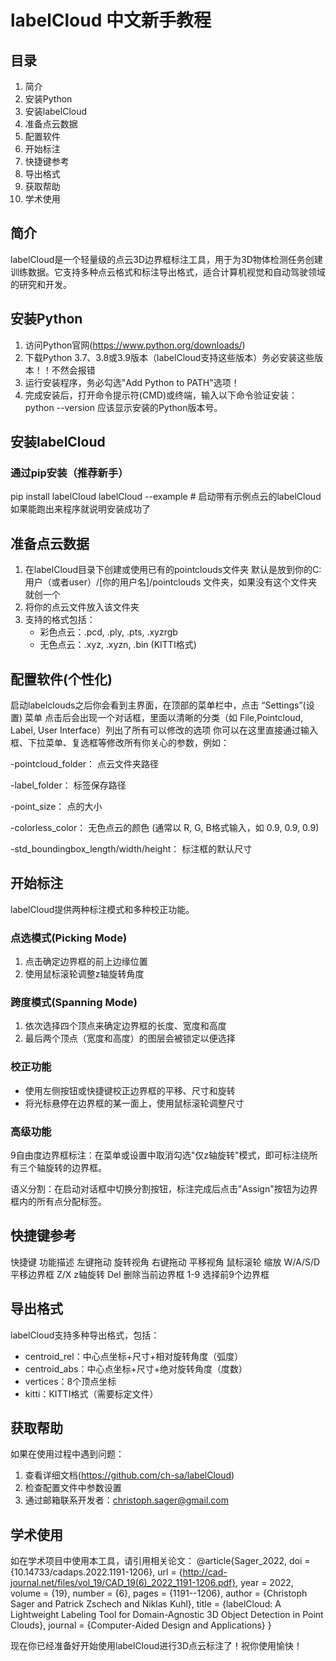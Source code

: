 # labelCloud 中文新手教程

## 目录
1. 简介
2. 安装Python
3. 安装labelCloud
4. 准备点云数据
5. 配置软件
6. 开始标注
7. 快捷键参考
8. 导出格式
9. 获取帮助
10. 学术使用

## 简介
labelCloud是一个轻量级的点云3D边界框标注工具，用于为3D物体检测任务创建训练数据。它支持多种点云格式和标注导出格式，适合计算机视觉和自动驾驶领域的研究和开发。

## 安装Python
1. 访问Python官网(https://www.python.org/downloads/)
2. 下载Python 3.7、3.8或3.9版本（labelCloud支持这些版本）务必安装这些版本！！不然会报错
3. 运行安装程序，务必勾选"Add Python to PATH"选项！
4. 完成安装后，打开命令提示符(CMD)或终端，输入以下命令验证安装：
   python --version
   应该显示安装的Python版本号。

## 安装labelCloud
### 通过pip安装（推荐新手）
pip install labelCloud
labelCloud --example  # 启动带有示例点云的labelCloud 如果能跑出来程序就说明安装成功了



## 准备点云数据
1. 在labelCloud目录下创建或使用已有的pointclouds文件夹 默认是放到你的C: 用户（或者user）/[你的用户名]/pointclouds 文件夹，如果没有这个文件夹就创一个
2. 将你的点云文件放入该文件夹
3. 支持的格式包括：
   - 彩色点云：.pcd, .ply, .pts, .xyzrgb
   - 无色点云：.xyz, .xyzn, .bin (KITTI格式)

## 配置软件(个性化)
启动labelclouds之后你会看到主界面，在顶部的菜单栏中，点击 ​​“Settings”​​ (设置) 菜单
点击后会出现一个对话框，里面以清晰的分类（如 ​File, ​Pointcloud, ​Label, ​User Interface）列出了所有可以修改的选项
你可以在这里直接通过输入框、下拉菜单、复选框等修改所有你关心的参数，例如：

-​pointcloud_folder​： 点云文件夹路径

-​label_folder​： 标签保存路径

-​point_size​： 点的大小

-​colorless_color​： 无色点云的颜色 (通常以 R, G, B格式输入，如 0.9, 0.9, 0.9)

-​std_boundingbox_length/width/height​： 标注框的默认尺寸

## 开始标注
labelCloud提供两种标注模式和多种校正功能。

### 点选模式(Picking Mode)
1. 点击确定边界框的前上边缘位置
2. 使用鼠标滚轮调整z轴旋转角度

### 跨度模式(Spanning Mode)
1. 依次选择四个顶点来确定边界框的长度、宽度和高度
2. 最后两个顶点（宽度和高度）的图层会被锁定以便选择

### 校正功能
- 使用左侧按钮或快捷键校正边界框的平移、尺寸和旋转
- 将光标悬停在边界框的某一面上，使用鼠标滚轮调整尺寸

### 高级功能
9自由度边界框标注：在菜单或设置中取消勾选"仅z轴旋转"模式，即可标注绕所有三个轴旋转的边界框。

语义分割：在启动对话框中切换分割按钮，标注完成后点击"Assign"按钮为边界框内的所有点分配标签。

## 快捷键参考
快捷键       功能描述
左键拖动      旋转视角
右键拖动      平移视角
鼠标滚轮      缩放
W/A/S/D      平移边界框
Z/X          z轴旋转
Del          删除当前边界框
1-9          选择前9个边界框

## 导出格式
labelCloud支持多种导出格式，包括：
- centroid_rel：中心点坐标+尺寸+相对旋转角度（弧度）
- centroid_abs：中心点坐标+尺寸+绝对旋转角度（度数）
- vertices：8个顶点坐标
- kitti：KITTI格式（需要标定文件）

## 获取帮助
如果在使用过程中遇到问题：
1. 查看详细文档(https://github.com/ch-sa/labelCloud)
2. 检查配置文件中参数设置
3. 通过邮箱联系开发者：christoph.sager@gmail.com

## 学术使用
如在学术项目中使用本工具，请引用相关论文：
@article{Sager_2022,
    doi = {10.14733/cadaps.2022.1191-1206},
    url = {http://cad-journal.net/files/vol_19/CAD_19(6)_2022_1191-1206.pdf},
    year = 2022,
    volume = {19},
    number = {6},
    pages = {1191--1206},
    author = {Christoph Sager and Patrick Zschech and Niklas Kuhl},
    title = {labelCloud: A Lightweight Labeling Tool for Domain-Agnostic 3D Object Detection in Point Clouds},
    journal = {Computer-Aided Design and Applications}
}

现在你已经准备好开始使用labelCloud进行3D点云标注了！祝你使用愉快！
